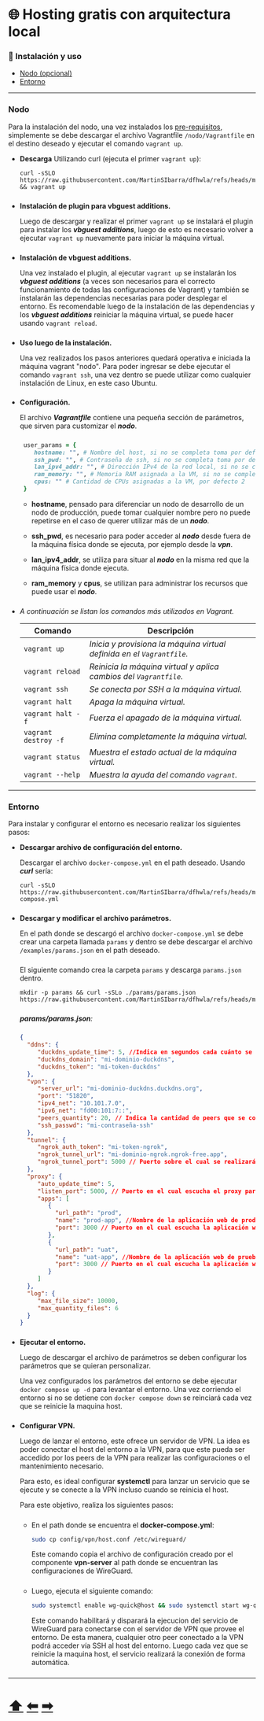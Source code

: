 # :globe_with_meridians: Hosting gratis con arquitectura local

### :rocket: Instalación y uso

- [Nodo (opcional)](#nodo)
- [Entorno](#entorno)

---

### Nodo

Para la instalación del nodo, una vez instalados los [pre-requisitos](pre-requisitos.md), simplemente se debe descargar el archivo Vagrantfile `/nodo/Vagrantfile` en el destino deseado y ejecutar el comando `vagrant up`.

- **Descarga**
  Utilizando curl (ejecuta el primer `vagrant up`):

  ```
  curl -sSLO https://raw.githubusercontent.com/MartinSIbarra/dfhwla/refs/heads/main/nodo/Vagrantfile && vagrant up
  ```

###

- **Instalación de plugin para vbguest additions.**

  Luego de descargar y realizar el primer `vagrant up` se instalará el plugin para instalar los **_vbguest additions_**, luego de esto es necesario volver a ejecutar `vagrant up` nuevamente para iniciar la máquina virtual.

###

- **Instalación de vbguest additions.**

  Una vez instalado el plugin, al ejecutar `vagrant up` se instalarán los **_vbguest additions_** (a veces son necesarios para el correcto funcionamiento de todas las configuraciones de Vagrant) y también se instalarán las dependencias necesarias para poder desplegar el entorno.
  Es recomendable luego de la instalación de las dependencias y los **_vbguest additions_** reiniciar la máquina virtual, se puede hacer usando `vagrant reload`.

###

- **Uso luego de la instalación.**

  Una vez realizados los pasos anteriores quedará operativa e iniciada la máquina vagrant "nodo". Para poder ingresar se debe ejecutar el comando `vagrant ssh`, una vez dentro se puede utilizar como cualquier instalación de Linux, en este caso Ubuntu.

###

- **Configuración.**

  El archivo **_Vagrantfile_** contiene una pequeña sección de parámetros, que sirven para customizar el **_nodo_**.

  #####

  ```ruby
   user_params = {
      hostname: "", # Nombre del host, si no se completa toma por defecto "nodo"
      ssh_pwd: "", # Contraseña de ssh, si no se completa toma por defecto "vagrant"
      lan_ipv4_addr: "", # Dirección IPv4 de la red local, si no se completa toma por defecto "192.168.0.171"
      ram_memory: "", # Memoria RAM asignada a la VM, si no se completa toma por defecto "2048"
      cpus: "" # Cantidad de CPUs asignadas a la VM, por defecto 2
   }
  ```

  - **hostname**, pensado para diferenciar un nodo de desarrollo de un nodo de producción, puede tomar cualquier nombre pero no puede repetirse en el caso de querer utilizar más de un **_nodo_**.

  - **ssh_pwd**, es necesario para poder acceder al **_nodo_** desde fuera de la máquina física donde se ejecuta, por ejemplo desde la **_vpn_**.

  - **lan_ipv4_addr**, se utiliza para situar al **_nodo_** en la misma red que la máquina física donde ejecuta.

  - **ram_memory** y **cpus**, se utilizan para administrar los recursos que puede usar el **_nodo_**.

###

- _A continuación se listan los comandos más utilizados en Vagrant._

  | Comando              | Descripción                                                            |
  | -------------------- | ---------------------------------------------------------------------- |
  | `vagrant up`         | _Inicia y provisiona la máquina virtual definida en el `Vagrantfile`._ |
  | `vagrant reload`     | _Reinicia la máquina virtual y aplica cambios del `Vagrantfile`._      |
  | `vagrant ssh`        | _Se conecta por SSH a la máquina virtual._                             |
  | `vagrant halt`       | _Apaga la máquina virtual._                                            |
  | `vagrant halt -f`    | _Fuerza el apagado de la máquina virtual._                             |
  | `vagrant destroy -f` | _Elimina completamente la máquina virtual._                            |
  | `vagrant status`     | _Muestra el estado actual de la máquina virtual._                      |
  | `vagrant --help`     | _Muestra la ayuda del comando `vagrant`._                              |

---

### Entorno

Para instalar y configurar el entorno es necesario realizar los siguientes pasos:

- **Descargar archivo de configuración del entorno.**

  Descargar el archivo `docker-compose.yml` en el path deseado.
  Usando **_curl_** sería:

  ```
  curl -sSLO https://raw.githubusercontent.com/MartinSIbarra/dfhwla/refs/heads/main/docker-compose.yml
  ```

###

- **Descargar y modificar el archivo parámetros.**

  En el path donde se descargó el archivo `docker-compose.yml` se debe crear una carpeta llamada `params` y dentro se debe descargar el archivo `/examples/params.json` en el path deseado.

  ###

  El siguiente comando crea la carpeta `params` y descarga `params.json` dentro.

  ```
  mkdir -p params && curl -sSLo ./params/params.json https://raw.githubusercontent.com/MartinSIbarra/dfhwla/refs/heads/main/examples/params.json
  ```

  ###

  ***params/params.json**:*

  #####

  ```JSON
  {
    "ddns": {
       "duckdns_update_time": 5, //Indica en segundos cada cuánto se refresca la IP en DuckDNS
       "duckdns_domain": "mi-dominio-duckdns",
       "duckdns_token": "mi-token-duckdns"
    },
    "vpn": {
       "server_url": "mi-dominio-duckdns.duckdns.org",
       "port": "51820",
       "ipv4_net": "10.101.7.0",
       "ipv6_net": "fd00:101:7::",
       "peers_quantity": 20, // Indica la cantidad de peers que se conectarán a la vpn, se pueden generar de más.
       "ssh_passwd": "mi-contraseña-ssh"
    },
    "tunnel": {
       "ngrok_auth_token": "mi-token-ngrok",
       "ngrok_tunnel_url": "mi-dominio-ngrok.ngrok-free.app",
       "ngrok_tunnel_port": 5000 // Puerto sobre el cual se realizará el túnel, debe coincidir con el del proxy si se quiere utilizar este último.
    },
    "proxy": {
       "auto_update_time": 5,
       "listen_port": 5000, // Puerto en el cual escucha el proxy para rutear
       "apps": [
          {
            "url_path": "prod",
            "name": "prod-app", //Nombre de la aplicación web de producción.
            "port": 3000 // Puerto en el cual escucha la aplicación web de producción.
          },
          {
            "url_path": "uat",
            "name": "uat-app", //Nombre de la aplicación web de pruebas.
            "port": 3000 // Puerto en el cual escucha la aplicación web de pruebas.
          }
       ]
    },
    "log": {
       "max_file_size": 10000,
       "max_quantity_files": 6
    }
  }
  ```

  ###

- **Ejecutar el entorno.**

  Luego de descargar el archivo de parámetros se deben configurar los parámetros que se quieran personalizar.

  Una vez configurados los parámetros del entorno se debe ejecutar `docker compose up -d` para levantar el entorno. Una vez corriendo el entorno si no se detiene con `docker compose down` se reinciará cada vez que se reinicie la maquina host.

  ###

- **Configurar VPN.**

  Luego de lanzar el entorno, este ofrece un servidor de VPN. La idea es poder conectar el host del entorno a la VPN, para que este pueda ser accedido por los peers de la VPN para realizar las configuraciones o el mantenimiento necesario.

  Para esto, es ideal configurar **systemctl** para lanzar un servicio que se ejecute y se conecte a la VPN incluso cuando se reinicia el host.

  Para este objetivo, realiza los siguientes pasos:

  #####

  - En el path donde se encuentra el **docker-compose.yml**:
    ```bash
    sudo cp config/vpn/host.conf /etc/wireguard/
    ```
    Este comando copia el archivo de configuración creado por el componente **vpn-server** al path donde se encuentran las configuraciones de WireGuard.

    #####

  - Luego, ejecuta el siguiente comando:
    ```bash
    sudo systemctl enable wg-quick@host && sudo systemctl start wg-quick@host
    ```
    Este comando habilitará y disparará la ejecucion del servicio de WireGuard para conectarse con el servidor de VPN que provee el entorno. De esta manera, cualquier otro peer conectado a la VPN podrá acceder vía SSH al host del entorno. Luego cada vez que se reinicie la maquina host, el servicio realizará la conexión de forma automática.

  ###

---

# [⬆︎](../README.md) [⬅︎](./pre-requisitos.md) [➡︎](./desarrollo.md)
